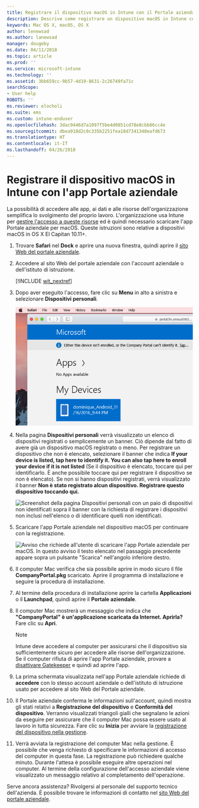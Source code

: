 ```yaml
---
title: Registrare il dispositivo macOS in Intune con il Portale aziendale | Microsoft Docs
description: Descrive come registrare un dispositivo macOS in Intune con l'app Portale aziendale
keywords: Mac OS X, macOS, OS X
author: lenewsad
ms.author: lanewsad
manager: dougeby
ms.date: 04/11/2018
ms.topic: article
ms.prod: ''
ms.service: microsoft-intune
ms.technology: ''
ms.assetid: 3bb659cc-9b57-4d19-8631-2c26749fa71c
searchScope:
- User help
ROBOTS: ''
ms.reviewer: elocholi
ms.suite: ems
ms.custom: intune-enduser
ms.openlocfilehash: 3dac9446d7a1097f5be4d0851cd78e8cbb86cc4e
ms.sourcegitcommit: dbea918d2c0c335b2251fea18d7341340eafd673
ms.translationtype: HT
ms.contentlocale: it-IT
ms.lasthandoff: 04/26/2018
---
```

# <a name="enroll-your-macos-device-in-intune-with-the-company-portal-app"></a>Registrare il dispositivo macOS in Intune con l'app Portale aziendale

La possibilità di accedere alle app, ai dati e alle risorse dell'organizzazione semplifica lo svolgimento del proprio lavoro. L'organizzazione usa Intune per [gestire l'accesso a queste risorse](what-happens-if-you-install-the-Company-Portal-app-and-enroll-your-device-in-intune-macos.md) ed è quindi necessario scaricare l'app Portale aziendale per macOS. Queste istruzioni sono relative a dispositivi macOS in OS X El Capitan 10.11+.


1. Trovare __Safari__ nel __Dock__ e aprire una nuova finestra, quindi aprire il [sito Web del portale aziendale](https://portal.manage.microsoft.com).

2. Accedere al sito Web del portale aziendale con l'account aziendale o dell'istituto di istruzione.

   [!INCLUDE [wit_nextref](includes/end-user-password-guidance.md)]


3. Dopo aver eseguito l'accesso, fare clic su **Menu** in alto a sinistra e selezionare **Dispositivi personali**.

   ![Screenshot della pagina di destinazione per il portale Web con il portale Web che mostra che non è possibile installare alcuna app, con il pulsante Dispositivi personali sotto.](./media/macOS_enroll_001_landing_page.png)

4. Nella pagina __Dispositivi personali__ verrà visualizzato un elenco di dispositivi registrati o semplicemente un banner. Ciò dipende dal fatto di avere già un dispositivo macOS registrato o meno. Per registrare un dispositivo che non è elencato, selezionare il banner che indica __If your device is listed, tap here to identify it. You can also tap here to enroll your device if it is not listed__ (Se il dispositivo è elencato, toccare qui per identificarlo. È anche possibile toccare qui per registrare il dispositivo se non è elencato). Se non si hanno dispositivi registrati, verrà visualizzato il banner **Non è stato registrato alcun dispositivo. Registrare questo dispositivo toccando qui.**

    ![Screenshot della pagina Dispositivi personali con un paio di dispositivi non identificati sopra il banner con la richiesta di registrare i dispositivi non inclusi nell'elenco o di identificare quelli non identificati.](./media/macOS_enroll_002_tap_here_banner.png)

5. Scaricare l'app Portale aziendale nel dispositivo macOS per continuare con la registrazione.

    ![Avviso che richiede all'utente di scaricare l'app Portale aziendale per macOS. In questo avviso il testo elencato nel passaggio precedente appare sopra un pulsante "Scarica" nell'angolo inferiore destro.](./media/macOS_enroll_IWP_CP_app_notice.png)

6. Il computer Mac verifica che sia possibile aprire in modo sicuro il file **CompanyPortal.pkg** scaricato. Aprire il programma di installazione e seguire la procedura di installazione.

7. Al termine della procedura di installazione aprire la cartella **Applicazioni** o il **Launchpad**, quindi aprire il **Portale aziendale**.

8. Il computer Mac mostrerà un messaggio che indica che **"CompanyPortal" è un'applicazione scaricata da Internet. Aprirla?** Fare clic su **Apri**.

   > [!NOTE]
   > Intune deve accedere al computer per assicurarsi che il dispositivo sia sufficientemente sicuro per accedere alle risorse dell'organizzazione. Se il computer rifiuta di aprire l'app Portale aziendale, provare a [disattivare Gatekeeper](https://support.apple.com/HT202491) e quindi ad aprire l'app.

9. La prima schermata visualizzata nell'app Portale aziendale richiede di **accedere** con lo stesso account aziendale o dell'istituto di istruzione usato per accedere al sito Web del Portale aziendale.

10. Il Portale aziendale conferma le informazioni sull'account, quindi mostra gli stati relativi a **Registrazione del dispositivo** e **Conformità del dispositivo**. Verranno visualizzati triangoli gialli che segnalano le azioni da eseguire per assicurare che il computer Mac possa essere usato al lavoro in tutta sicurezza. Fare clic su **Inizia** per avviare la [registrazione del dispositivo nella gestione](what-info-can-your-company-see-when-you-enroll-your-device-in-intune.md).

11. Verrà avviata la registrazione del computer Mac nella gestione. È possibile che venga richiesto di specificare le informazioni di accesso del computer in questa fase. La registrazione può richiedere qualche minuto. Durante l'attesa è possibile eseguire altre operazioni nel computer. Al termine della configurazione dell'accesso aziendale viene visualizzato un messaggio relativo al completamento dell'operazione.

Serve ancora assistenza? Rivolgersi al personale del supporto tecnico dell'azienda. È possibile trovare le informazioni di contatto nel [sito Web del portale aziendale](https://portal.manage.microsoft.com#HelpDeskDialog).
